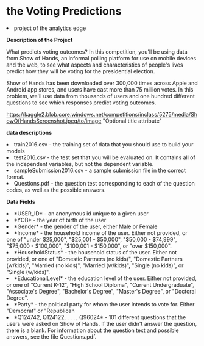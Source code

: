 # the Voting Predictions

<li>project of the analytics edge

**Description of the Project**

What predicts voting outcomes? In this competition, you'll be using data from Show of Hands, an informal polling platform for use on mobile devices and the web, to see what aspects and characteristics of people's lives predict how they will be voting for the presidential election.

Show of Hands has been downloaded over 300,000 times across Apple and Android app stores, and users have cast more than 75 million votes. In this problem, we'll use data from thousands of users and one hundred different questions to see which responses predict voting outcomes.
 
 https://kaggle2.blob.core.windows.net/competitions/inclass/5275/media/ShowOfHandsScreenshot.jpeg/to/image  "Optional title attribute"

**data descriptions**

<li>train2016.csv - the training set of data that you should use to build your models
<li>test2016.csv - the test set that you will be evaluated on. It contains all of the independent variables, but not the dependent variable.
<li>sampleSubmission2016.csv - a sample submission file in the correct format.
<li>Questions.pdf - the question test corresponding to each of the question codes, as well as the possible answers.

**Data Fields**
<li>*USER_ID* - an anonymous id unique to a given user
<li>*YOB* - the year of birth of the user
<li>*Gender* - the gender of the user, either Male or Female
<li>*Income* - the household income of the user. Either not provided, or one of "under $25,000", "$25,001 - $50,000", "$50,000 - $74,999", "$75,000 - $100,000", "$100,001 - $150,000", or "over $150,000".
<li>*HouseholdStatus* - the household status of the user. Either not provided, or one of "Domestic Partners (no kids)", "Domestic Partners (w/kids)", "Married (no kids)", "Married (w/kids)", "Single (no kids)", or "Single (w/kids)".
<li>*EducationalLevel* - the education level of the user. Either not provided, or one of "Current K-12", "High School Diploma", "Current Undergraduate", "Associate's Degree", "Bachelor's Degree", "Master's Degree", or "Doctoral Degree".
<li>*Party* - the political party for whom the user intends to vote for. Either "Democrat" or "Republican
<li>*Q124742, Q124122, . . . , Q96024* - 101 different questions that the users were asked on Show of Hands. If the user didn't answer the question, there is a blank. For information about the question text and possible answers, see the file Questions.pdf.
